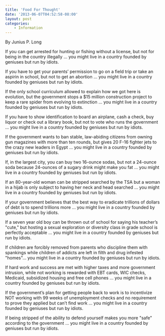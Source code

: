 ```yaml
---
title: 'Food For Thought'
date: '2013-06-07T04:52:58-08:00'
layout: post
categories:
    - Information
---
```


By Junius P. Long

If you can get arrested for hunting or fishing without a license, but not for being in the country illegally ... you might live in a country founded by geniuses but run by idiots.  
  
If you have to get your parents’ permission to go on a field trip or take an aspirin in school, but not to get an abortion ... you might live in a country founded by geniuses but run by idiots.

If the only school curriculum allowed to explain how we got here is evolution, but the government stops a $15 million construction project to keep a rare spider from evolving to extinction ... you might live in a country founded by geniuses but run by idiots.

If you have to show identification to board an airplane, cash a check, buy liquor or check out a library book, but not to vote who runs the government ... you might live in a country founded by geniuses but run by idiots.

If the government wants to ban stable, law-abiding citizens from owning gun magazines with more than ten rounds, but gives 20 F-16 fighter jets to the crazy new leaders in Egypt ... you might live in a country founded by geniuses but run by idiots.

If, in the largest city, you can buy two 16-ounce sodas, but not a 24-ounce soda because 24-ounces of a sugary drink might make you fat ... you might live in a country founded by geniuses but run by idiots.

If an 80-year-old woman can be stripped searched by the TSA but a woman in a hijab is only subject to having her neck and head searched ... you might live in a country founded by geniuses but run by idiots.

If your government believes that the best way to eradicate trillions of dollars of debt is to spend trillions more ... you might live in a country founded by geniuses but run by idiots.

If a seven year old boy can be thrown out of school for saying his teacher’s "cute," but hosting a sexual exploration or diversity class in grade school is perfectly acceptable ... you might live in a country founded by geniuses but run by idiots.

If children are forcibly removed from parents who discipline them with spankings while children of addicts are left in filth and drug infested "homes"... you might live in a country founded by geniuses but run by idiots.

If hard work and success are met with higher taxes and more government intrusion, while not working is rewarded with EBT cards, WIC checks, Medicaid, subsidized housing and free cell phones ... you might live in a country founded by geniuses but run by idiots.

If the government’s plan for getting people back to work is to incentivize NOT working with 99 weeks of unemployment checks and no requirement to prove they applied but can’t find work ... you might live in a country founded by geniuses but run by idiots.

If being stripped of the ability to defend yourself makes you more "safe" according to the government ... you might live in a country founded by geniuses but run by idiots.
